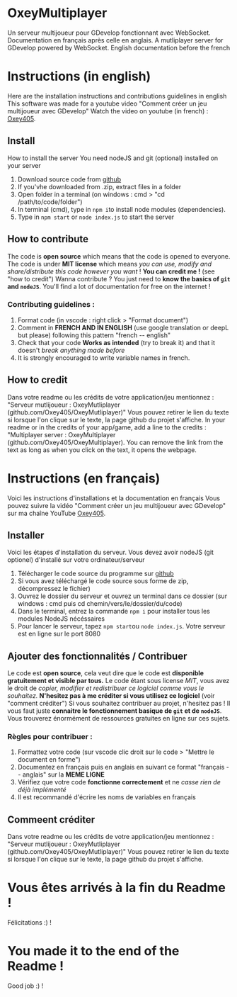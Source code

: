 # OxeyMultiplayer
Un serveur multijoueur pour GDevelop fonctionnant avec WebSocket.
Documentation en français après celle en anglais.
A mutliplayer server for GDevelop powered by WebSocket.
English documentation before the french 

# Instructions (in english)
Here are the installation instructions and contributions guidelines in english
This software was made for a youtube video "Comment créer un jeu multijoueur avec GDevelop"
Watch the video on youtube (in french) : [Oxey405](https://youtube.com/oxey405).
## Install
How to install the server
You need nodeJS and git (optional) installed on your server
1. Download source code from [github](https://github.com/oxey405/OxeyMutliplayer)
2. If you'vhe downloaded from .zip, extract files in a folder
3. Open folder in a terminal (on windows : cmd > "cd /path/to/code/folder")
4. In terminal (cmd), type in `npm i`to install node modules (dependencies).
5. Type in `npm start` or `node index.js` to start the server
## How to contribute
The code is **open source** which means that the code is opened to everyone.
The code is under **MIT license** which means *you can use, modify and share/distribute this code however you want* !
**You can credit me !** (see "how to credit")
Wanna contribute ? You just need to **know the basics of `git` and `nodeJS`**. You'll find a lot of documentation for free on the internet !
### Contributing guidelines :
1. Format code (in vscode : right click > "Format document")
2. Comment in **FRENCH AND IN ENGLISH** (use google translation or deepL but please) following this pattern "french -- english"
3. Check that your code **Works as intended** (try to break it) and that it doesn't *break anything made before*
4. It is strongly encouraged to write variable names in french.
## How to credit
Dans votre readme ou les crédits de votre application/jeu mentionnez : "Serveur mutlijoueur : OxeyMutliplayer (github.com/Oxey405/OxeyMutliplayer)" Vous pouvez retirer le lien du texte si lorsque l'on clique sur le texte, la page github du projet s'affiche.
In your readme or in the credits of your app/game, add a line to the credits : "Multiplayer server : OxeyMultiplayer (github.com/Oxey405/OxeyMultiplayer). You can remove the link from the text as long as when you click on the text, it opens the webpage.

# Instructions (en français)
Voici les instructions d'installations et la documentation en français
Vous pouvez suivre la vidéo "Comment créer un jeu multijoueur avec GDevelop"
sur ma chaîne YouTube [Oxey405](https://youtube.com/oxey405).
## Installer
Voici les étapes d'installation du serveur.
Vous devez avoir nodeJS (git optionel) d'installé sur votre ordinateur/serveur
1. Télécharger le code source du programme sur [github](https://github.com/oxey405/OxeyMutliplayer)
2. Si vous avez téléchargé le code source sous forme de zip, décompressez le fichier)
3. Ouvrez le dossier du serveur et ouvrez un terminal dans ce dossier (sur windows : cmd puis cd chemin/vers/le/dossier/du/code)
4. Dans le terminal, entrez la commande `npm i` pour installer tous les modules NodeJS nécéssaires
5. Pour lancer le serveur, tapez `npm start`ou `node index.js`. Votre serveur est en ligne sur le port 8080
## Ajouter des fonctionnalités / Contribuer
Le code est **open source**, cela veut dire que le code est **disponible gratuitement et visible par tous.**
Le code étant sous license *MIT*, vous avez le droit de *copier, modifier et redistribuer ce logiciel comme vous le souhaitez.*
**N'hesitez pas à me créditer si vous utilisez ce logiciel** (voir "comment créditer")
Si vous souhaitez contribuer au projet, n'hesitez pas ! Il vous faut juste **connaitre le fonctionnement basique de `git` et de `nodeJS`**. Vous trouverez énormément de ressources gratuites en ligne sur ces sujets.
### Règles pour contribuer :
1. Formattez votre code (sur vscode clic droit sur le code > "Mettre le document en forme")
2. Documentez en français puis en anglais en suivant ce format "français -- anglais" sur la **MEME LIGNE**
3. Vérifiez que votre code **fonctionne correctement** et ne *casse rien de déjà implémenté*
4. Il est recommandé d'écrire les noms de variables en français
## Commeent créditer
Dans votre readme ou les crédits de votre application/jeu mentionnez : "Serveur mutlijoueur : OxeyMutliplayer (github.com/Oxey405/OxeyMutliplayer)" Vous pouvez retirer le lien du texte si lorsque l'on clique sur le texte, la page github du projet s'affiche.

# Vous êtes arrivés à la fin du Readme !
Félicitations :) !

# You made it to the end of the Readme !
Good job :) !
